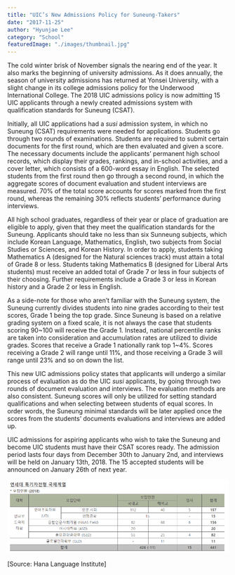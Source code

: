 ```yaml
---
title: "UIC’s New Admissions Policy for Suneung-Takers"
date: "2017-11-25"
author: "Hyunjae Lee"
category: "School"
featuredImage: "./images/thumbnail.jpg"
---
```


The cold winter brisk of November signals the nearing end of the year. It also marks the beginning of university admissions. As it does annually, the season of university admissions has returned at Yonsei University, with a slight change in its college admissions policy for the Underwood International College. The 2018 UIC admissions policy is now admitting 15 UIC applicants through a newly created admissions system with qualification standards for Suneung (CSAT).

Initially, all UIC applications had a _susi_ admission system, in which no Suneung (CSAT) requirements were needed for applications. Students go through two rounds of examinations. Students are required to submit certain documents for the first round, which are then evaluated and given a score. The necessary documents include the applicants’ permanent high school records, which display their grades, rankings, and in-school activities, and a cover letter, which consists of a 600-word essay in English. The selected students from the first round then go through a second round, in which the aggregate scores of document evaluation and student interviews are measured. 70% of the total score accounts for scores marked from the first round, whereas the remaining 30% reflects students’ performance during interviews.

All high school graduates, regardless of their year or place of graduation are eligible to apply, given that they meet the qualification standards for the Suneung. Applicants should take no less than six Sunneung subjects, which include Korean Language, Mathematics, English, two subjects from Social Studies or Sciences, and Korean History. In order to apply, students taking Mathematics A (designed for the Natural sciences track) must attain a total of Grade 8 or less. Students taking Mathematics B (designed for Liberal Arts students) must receive an added total of Grade 7 or less in four subjects of their choosing. Further requirements include a Grade 3 or less in Korean history and a Grade 2 or less in English.

As a side-note for those who aren’t familiar with the Suneung system, the Suneung currently divides students into nine grades according to their test scores, Grade 1 being the top grade. Since Suneung is based on a relative grading system on a fixed scale, it is not always the case that students scoring 90~100 will receive the Grade 1. Instead, national percentile ranks are taken into consideration and accumulation rates are utilized to divide grades. Scores that receive a Grade 1 nationally rank top 1~4%. Scores receiving a Grade 2 will range until 11%, and those receiving a Grade 3 will range until 23% and so on down the list.

This new UIC admissions policy states that applicants will undergo a similar process of evaluation as do the UIC _susi_ applicants, by going through two rounds of document evaluation and interviews. The evaluation methods are also consistent. Suneung scores will only be utilized for setting standard qualifications and when selecting between students of equal scores. In order words, the Suneung minimal standards will be later applied once the scores from the students’ documents evaluations and interviews are added up.

UIC admissions for aspiring applicants who wish to take the Suneung and become UIC students must have their CSAT scores ready. The admission period lasts four days from December 30th to January 2nd, and interviews will be held on January 13th, 2018. The 15 accepted students will be announced on January 26th of next year.

![image1](./images/image1.png)

\[Source: Hana Language Institute\]
